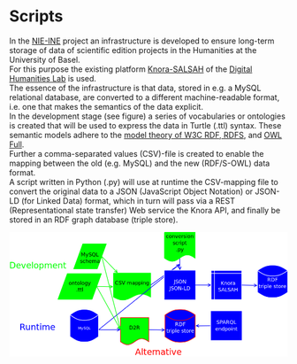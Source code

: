 # Scripts
In the [NIE-INE](http://www.fee.unibas.ch/nie_ine.html) project an infrastructure is developed to ensure long-term storage of data of scientific edition projects in the Humanities at the University of Basel.  
For this purpose the existing platform [Knora-SALSAH](https://github.com/dhlab-basel/Knora) of the [Digital Humanities Lab](https://github.com/dhlab-basel) is used.  
The essence of the infrastructure is that data, stored in e.g. a MySQL relational database, are converted to a different machine-readable format, i.e. one that makes the semantics of the data explicit.  
In the development stage (see figure) a series of vocabularies or ontologies is created that will be used to express the data in Turtle (.ttl) syntax. These semantic models adhere to the [model theory of W3C RDF, RDFS](https://www.w3.org/TR/2002/WD-rdf-mt-20020429/), and [OWL Full](https://www.w3.org/TR/owl-semantics/).  
Further a comma-separated values (CSV)-file is created to enable the mapping between the old (e.g. MySQL) and the new (RDF/S-OWL) data format.  
A script written in Python (.py) will use at runtime the CSV-mapping file to convert the original data to a JSON (JavaScript Object Notation) or JSON-LD (for Linked Data) format, which in turn will pass via a REST (Representational state transfer) Web service the Knora API, and finally be stored in an RDF graph database (triple store).  

![figure](https://github.com/nie-ine/Scripts/blob/master/MySQL-migration.png)
